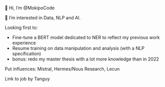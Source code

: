 👋 Hi, I’m @MokipoCode

👀 I’m interested in Data, NLP and AI.

Looking first to:
- Fine-tune a BERT model dedicated to NER to reflect my previous work experience
- Resume training on data manipulation and analysis (with a NLP specification)
- bonus: redo my master thesis with a lot more knowledge than in 2022

Put influences: Mistral, Hermes/Nous Research, Lecun

Link to job by Tanguy 

<!---
MokipoCode/MokipoCode is a ✨ special ✨ repository because its `README.md` (this file) appears on your GitHub profile.
You can click the Preview link to take a look at your changes.
--->
